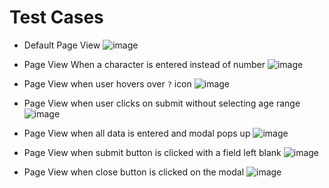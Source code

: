 # Test Cases

- Default Page View
  ![image](https://github.com/parthdharmale/fyleassignment/assets/78959166/4850bbf6-7481-4e9d-a195-242bc90c11b5)

- Page View When a character is entered instead of number
  ![image](https://github.com/parthdharmale/fyleassignment/assets/78959166/44036f0a-3303-4606-8700-252ebc1a45b4)

- Page View when user hovers over `?` icon
![image](https://github.com/parthdharmale/fyleassignment/assets/78959166/43530df9-4ec3-454b-8a7a-94e6afa0f4f8)

- Page View when user clicks on submit without selecting age range
  ![image](https://github.com/parthdharmale/fyleassignment/assets/78959166/89d805de-2144-4e36-8b46-6d499bfcb5d2)

- Page View when all data is entered and modal pops up
   ![image](https://github.com/parthdharmale/fyleassignment/assets/78959166/c4242dd1-812c-42ac-8d6e-933c3cfdd7c8)

- Page View when submit button is clicked with a field left blank
  ![image](https://github.com/parthdharmale/fyleassignment/assets/78959166/35d1c225-14d9-4223-a847-62c05ecc81fc)

- Page View when close button is clicked on the modal
   ![image](https://github.com/parthdharmale/fyleassignment/assets/78959166/33dccda6-6010-4984-99ec-e2f2e6252932)
